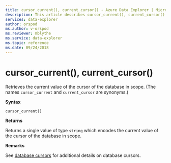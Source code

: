 ```yaml
---
title: cursor_current(), current_cursor() - Azure Data Explorer | Microsoft Docs
description: This article describes cursor_current(), current_cursor() in Azure Data Explorer.
services: data-explorer
author: orspod
ms.author: v-orspod
ms.reviewer: mblythe
ms.service: data-explorer
ms.topic: reference
ms.date: 09/24/2018
---
```

# cursor_current(), current_cursor()

Retrieves the current value of the cursor of the database in scope. (The names `cursor_current`
and `current_cursor` are synonyms.)

**Syntax**

`cursor_current()`

**Returns**

Returns a single value of type `string` which encodes the current value of the
cursor of the database in scope.

**Remarks**

See [database cursors](../management/databasecursor.md) for additional
details on database cursors.